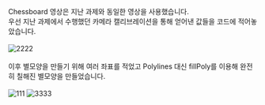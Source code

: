 Chessboard 영상은 지난 과제와 동일한 영상을 사용했습니다. <br>
우선 지난 과제에서 수행했던 카메라 캘리브레이션을 통해 얻어낸 값들을 코드에 적어놓았습니다.<br><br>
![2222](https://github.com/HLife15/CV_AR_Object/assets/162321808/6d712b37-2080-4b27-9737-f1c5e4b30f49)
<br><br>
이후 별모양을 만들기 위해 여러 좌표를 적었고 Polylines 대신 fillPoly를 이용해 완전히 칠해진 별모양을 만들었습니다.<br><br>
![111](https://github.com/HLife15/CV_AR_Object/assets/162321808/3cc4dcd6-5caa-47f2-a6ca-e3b214d7c365)
![3333](https://github.com/HLife15/CV_AR_Object/assets/162321808/39bdaaaf-7727-4e9e-bcca-769fed99f937)
